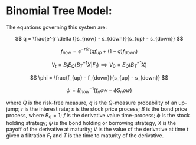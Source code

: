 # Binomial Tree Model:

The equations governing this system are:

$$ q = \frac{e^{r \delta t}s_{now} - s_{down}}{s_{up} - s_{down}} $$

$$f_{now} = e^{-r \delta t} \left( qf_{up} + \left(1 - q \right) f_{down} \right) $$

$$ V_t = B_t E_Q \left( B_T^{-1}X | F_t \right) \implies V_0 = E_Q(B_T^{-1}X) $$

$$ \phi = \frac{f_{up} - f_{down}}{s_{up} - s_{down}} $$

$$ \psi = B^{-1}_{now}\left( f_now - \phi S_now \right) $$

where $Q$ is the risk-free measure, $q$ is the $Q$-measure probability of an up-jump; $r$ is the interest rate;
$s$ is the stock price process; $B$ is the bond price process, where $B_0 = 1$; $f$ is the derivative 
value time-process; $\phi$ is the stock holding strategy; $\psi$ is the bond holding or borrowing strategy, $X$ is the
payoff of the derivative at maturity; $V$ is the value of the derivative at time $t$ given a filtration $F_t$ and $T$ 
is the time to maturity of the derivative.